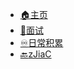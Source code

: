 <!-- _navbar.md -->

<span id="busuanzi_container_site_pv" style='display:none'>
    👀 本站总访问量：<span id="busuanzi_value_site_pv"></span> 次
</span>
<span id="busuanzi_container_site_uv" style='display:none'>
    | 🚴‍♂️ 本站总访客数：<span id="busuanzi_value_site_uv"></span> 人
</span>

* [:house:主页](/README.md)
* [:memo:面试](/interview/_sidebar.md)
* [:infinity:日常积累](/knowledge-reserve/_sidebar.md)
* [:back:zJiaC](https://zjiac.github.io/)